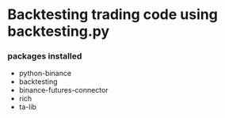 # Backtesting trading code using backtesting.py

### packages installed
* python-binance
* backtesting
* binance-futures-connector
* rich
* ta-lib
